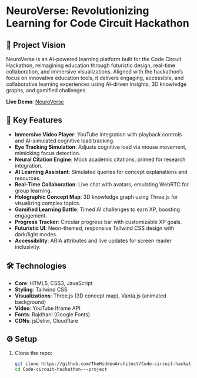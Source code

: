 # NeuroVerse: Revolutionizing Learning for Code Circuit Hackathon

## 🚀 Project Vision
NeuroVerse is an AI-powered learning platform built for the Code Circuit Hackathon, reimagining education through futuristic design, real-time collaboration, and immersive visualizations. Aligned with the hackathon’s focus on innovative education tools, it delivers engaging, accessible, and collaborative learning experiences using AI-driven insights, 3D knowledge graphs, and gamified challenges.

**Live Demo**: [NeuroVerse](https://thehiddenarchitect.github.io/Code-circuit-hackathon---project/)

## 🎯 Key Features
- **Immersive Video Player**: YouTube integration with playback controls and AI-simulated cognitive load tracking.
- **Eye Tracking Simulation**: Adjusts cognitive load via mouse movement, mimicking focus detection.
- **Neural Citation Engine**: Mock academic citations, primed for research integration.
- **AI Learning Assistant**: Simulated queries for concept explanations and resources.
- **Real-Time Collaboration**: Live chat with avatars, emulating WebRTC for group learning.
- **Holographic Concept Map**: 3D knowledge graph using Three.js for visualizing complex topics.
- **Gamified Learning Battle**: Timed AI challenges to earn XP, boosting engagement.
- **Progress Tracker**: Circular progress bar with customizable XP goals.
- **Futuristic UI**: Neon-themed, responsive Tailwind CSS design with dark/light modes.
- **Accessibility**: ARIA attributes and live updates for screen reader inclusivity.

## 🛠️ Technologies
- **Core**: HTML5, CSS3, JavaScript
- **Styling**: Tailwind CSS
- **Visualizations**: Three.js (3D concept map), Vanta.js (animated background)
- **Video**: YouTube Iframe API
- **Fonts**: Rajdhani (Google Fonts)
- **CDNs**: jsDelivr, Cloudflare

## ⚙️ Setup
1. Clone the repo:
   ```bash
   git clone https://github.com/TheHiddenArchitect/Code-circuit-hackathon---project.git
   cd Code-circuit-hackathon---project

   
